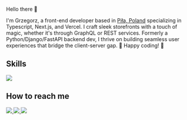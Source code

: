 Hello there 👋 

I'm Grzegorz, a front-end developer based in [Piła, Poland](https://www.google.pl/maps/place/Pi%C5%82a/@53.1509712,16.7384113,14z) specializing in Typescript, Next.js, and Vercel. I craft sleek storefronts with a touch of magic, whether it's through GraphQL or REST services. Formerly a Python/Django/FastAPI backend dev, I thrive on building seamless user experiences that bridge the client-server gap. 🚀 Happy coding! 🌟


<p align="center">
  <h2>Skills</h2>
  <img src="https://skillicons.dev/icons?i=js,ts,py,react,vercel,graphql,html,css,tailwind,docker,git,jest" />
</p>

<p align="center">
  <h2>How to reach me</h2>
  <a href="https://www.linkedin.com/in/grzegorzderdak/">
   <img src="https://skillicons.dev/icons?i=linkedin" />
  </a>
  <a href="https://github.com/GrzegorzDerdak">
   <img src="https://skillicons.dev/icons?i=github" />
  </a>
  <a href="mailto:grzegorz.derdak+ghreadme@gmail.com">
   <img src="https://skillicons.dev/icons?i=gmail" />
  </a>
</p>
